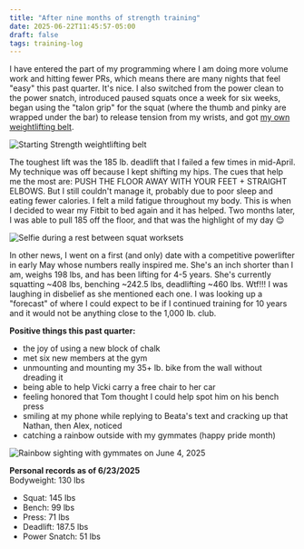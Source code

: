 ```yaml
---
title: "After nine months of strength training"
date: 2025-06-22T11:45:57-05:00
draft: false
tags: training-log
---
```


I have entered the part of my programming where I am doing more volume work and hitting fewer PRs, which means there are many nights that feel "easy" this past quarter. It's nice. I also switched from the power clean to the power snatch, introduced paused squats once a week for six weeks, began using the "talon grip" for the squat (where the thumb and pinky are wrapped under the bar) to release tension from my wrists, and got [my own weightlifting belt](https://www.dominionstrengthtraining.com/product-page/starting-strength-3in-single-ply-leather-weightlifting-belt). 

![Starting Strength weightlifting belt](https://d2w9rnfcy7mm78.cloudfront.net/37603995/original_8da94e49a271f3fdbe956eef4ef31cd1.jpg?1750609043?bc=0)

The toughest lift was the 185 lb. deadlift that I failed a few times in mid-April. My technique was off because I kept shifting my hips. The cues that help me the most are: PUSH THE FLOOR AWAY WITH YOUR FEET + STRAIGHT ELBOWS. But I still couldn't manage it, probably due to poor sleep and eating fewer calories. I felt a mild fatigue throughout my body. This is when I decided to wear my Fitbit to bed again and it has helped. Two months later, I was able to pull 185 off the floor, and that was the highlight of my day 😌

![Selfie during a rest between squat worksets](https://d2w9rnfcy7mm78.cloudfront.net/37603996/original_64a5731b0b8e66921f3a81da7c2feab4.jpg?1750609047?bc=0)

In other news, I went on a first (and only) date with a competitive powerlifter in early May whose numbers really inspired me. She's an inch shorter than I am, weighs 198 lbs, and has been lifting for 4-5 years. She's currently squatting ~408 lbs, benching ~242.5 lbs, deadlifting ~460 lbs. Wtf!!! I was laughing in disbelief as she mentioned each one. I was looking up a "forecast" of where I could expect to be if I continued training for 10 years and it would not be anything close to the 1,000 lb. club.

**Positive things this past quarter:**
- the joy of using a new block of chalk
- met six new members at the gym
- unmounting and mounting my 35+ lb. bike from the wall without dreading it
- being able to help Vicki carry a free chair to her car
- feeling honored that Tom thought I could help spot him on his bench press
- smiling at my phone while replying to Beata's text and cracking up that Nathan, then Alex, noticed
- catching a rainbow outside with my gymmates (happy pride month)

![Rainbow sighting with gymmates on June 4, 2025](https://d2w9rnfcy7mm78.cloudfront.net/37603998/original_e7c997d38d7a8419e3a290b923263479.jpg?1750609048?bc=0)

**Personal records as of 6/23/2025**\
Bodyweight: 130 lbs

- Squat: 145 lbs
- Bench: 99 lbs
- Press: 71 lbs
- Deadlift: 187.5 lbs
- Power Snatch: 51 lbs